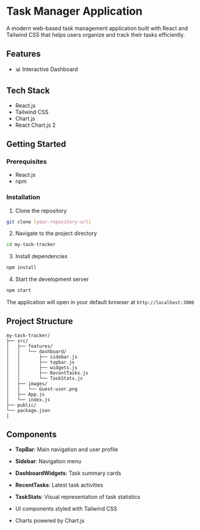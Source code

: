 # Task Manager Application

A modern web-based task management application built with React and Tailwind CSS that helps users organize and track their tasks efficiently.

## Features

- 📊 Interactive Dashboard

## Tech Stack

- React.js
- Tailwind CSS
- Chart.js
- React Chart.js 2

## Getting Started

### Prerequisites

- React.js 
- npm 

### Installation

1. Clone the repository
```bash
git clone [your-repository-url]
```

2. Navigate to the project directory
```bash
cd my-task-tracker
```

3. Install dependencies
```bash
npm install
```

4. Start the development server
```bash
npm start
```

The application will open in your default browser at `http://localhost:3000`

## Project Structure

```
my-task-tracker/
├── src/
│   ├── features/
│   │   └── dashboard/
│   │       ├── sidebar.js
│   │       ├── topbar.js
│   │       ├── widgets.js
│   │       ├── RecentTasks.js
│   │       └── TaskStats.js
│   ├── images/
│   │   └── Guest-user.png
│   ├── App.js
│   └── index.js
├── public/
└── package.json
|
```

## Components

- **TopBar**: Main navigation and user profile
- **Sidebar**: Navigation menu
- **DashboardWidgets**: Task summary cards
- **RecentTasks**: Latest task activities
- **TaskStats**: Visual representation of task statistics


- UI components styled with Tailwind CSS
- Charts powered by Chart.js
